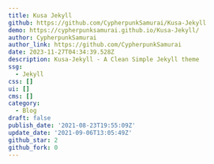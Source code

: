 ```yaml
---
title: Kusa Jekyll
github: https://github.com/CypherpunkSamurai/Kusa-Jekyll
demo: https://cypherpunksamurai.github.io/Kusa-Jekyll/
author: CypherpunkSamurai
author_link: https://github.com/CypherpunkSamurai
date: 2023-11-27T04:34:39.528Z
description: Kusa-Jekyll - A Clean Simple Jekyll theme
ssg:
  - Jekyll
css: []
ui: []
cms: []
category:
  - Blog
draft: false
publish_date: '2021-08-23T19:55:09Z'
update_date: '2021-09-06T13:05:49Z'
github_star: 2
github_fork: 0
---
```

